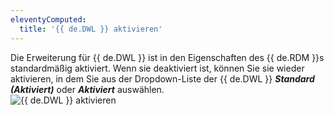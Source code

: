 ```yaml
---
eleventyComputed:
  title: '{{ de.DWL }} aktivieren'
---
```

Die Erweiterung für {{ de.DWL }} ist in den Eigenschaften des {{ de.RDM }}s standardmäßig aktiviert. Wenn sie deaktiviert ist, können Sie sie wieder aktivieren, in dem Sie aus der Dropdown-Liste der {{ de.DWL }} ***Standard (Aktiviert)*** oder ***Aktiviert*** auswählen.  
![{{ de.DWL }} aktivieren](https://webdevolutions.azureedge.net/docs/de/rdm/windows/Dwl4031.png) 
